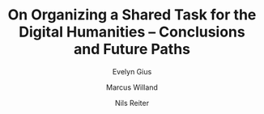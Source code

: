 ---
layout: pub
type: article
journal: Cultural Analytics
title: "On Organizing a Shared Task for the Digital Humanities – Conclusions and Future Paths"
author:
- Evelyn Gius
- Marcus Willand
- Nils Reiter
year: 2021
volume: 6
number: 4
lang: en
month: 12
doi: 10.22148/001c.30697
---